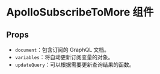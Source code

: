 # ApolloSubscribeToMore 组件

## Props

- `document`：包含订阅的 GraphQL 文档。
- `variables`：将自动更新订阅变量的对象。
- `updateQuery`：可以根据需要更新查询结果的函数。

